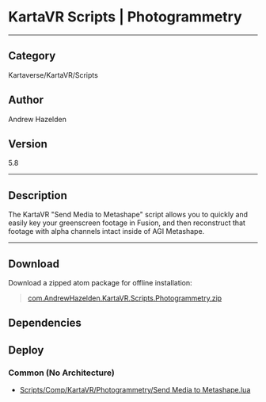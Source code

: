 # KartaVR Scripts | Photogrammetry
___

## Category
Kartaverse/KartaVR/Scripts

## Author
Andrew Hazelden

## Version
5.8

___

## Description
<p>The KartaVR "Send Media to Metashape" script allows you to quickly and easily key your greenscreen footage in Fusion, and then reconstruct that footage with alpha channels intact inside of AGI Metashape.</p>

___

## Download

Download a zipped atom package for offline installation:
> [com.AndrewHazelden.KartaVR.Scripts.Photogrammetry.zip](https://gitlab.com/WeSuckLess/Reactor/-/archive/master/Reactor-master.zip?path=Atoms/com.AndrewHazelden.KartaVR.Scripts.Photogrammetry)  

## Dependencies

## Deploy

### Common (No Architecture)

<ul>
<li><a href="https://gitlab.com/WeSuckLess/Reactor/-/blob/master/Atoms/com.AndrewHazelden.KartaVR.Scripts.Photogrammetry/Scripts/Comp/KartaVR/Photogrammetry/Send Media to Metashape.lua?ref_type=heads">Scripts/Comp/KartaVR/Photogrammetry/Send Media to Metashape.lua</a></li>
</ul>
